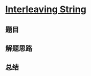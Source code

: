 # [Interleaving String](https://leetcode.com/problems/interleaving-string/)
## 题目


## 解题思路


## 总结


